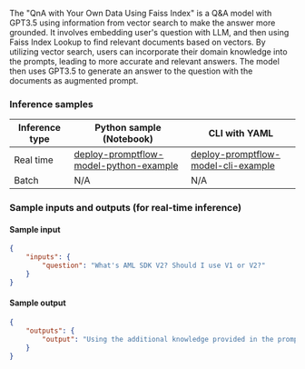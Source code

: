 The "QnA with Your Own Data Using Faiss Index" is a Q&A model with GPT3.5 using information from vector search to make the answer more grounded. It involves embedding user's question with LLM, and then using Faiss Index Lookup to find relevant documents based on vectors. By utilizing vector search, users can incorporate their domain knowledge into the prompts, leading to more accurate and relevant answers. The model then uses GPT3.5 to generate an answer to the question with the documents as augmented prompt.


### Inference samples

Inference type|Python sample (Notebook)|CLI with YAML
|--|--|--|
Real time|<a href="https://github.com/microsoft/promptflow/blob/pm/3p-inside-materials/docs/media/deploy-to-aml-code/sdk/deploy.ipynb" target="_blank">deploy-promptflow-model-python-example</a>|<a href="https://github.com/microsoft/promptflow/blob/pm/3p-inside-materials/docs/go-to-production/deploy-to-aml-code.md" target="_blank">deploy-promptflow-model-cli-example</a>
Batch | N/A | N/A

### Sample inputs and outputs (for real-time inference)

#### Sample input
```json
{
    "inputs": {
        "question": "What's AML SDK V2? Should I use V1 or V2?"
    }
}
```

#### Sample output
```json
{
    "outputs": {
        "output": "Using the additional knowledge provided in the prompt, Azure Machine Learning (AML) SDK v2 is a tool that allows you to build a single command or a chain of commands like Python functions. It is useful for constructing workflows, moving from simple to complex concepts incrementally, and managing reusable components in pipelines. It also offers endpoints to streamline model deployments for both real-time and batch inference deployments. In terms of whether to use v1 or v2, it depends on your needs. If you have significant investments in Python SDK v1 and don't need any new features offered by SDK v2, you can continue to use SDK v1. However, you should consider using SDK v2 if you want to use new features like reusable components, managed inferencing, and if you're starting a new workflow or pipeline. All new features and future investments will be introduced in v2. Additionally, SDK v2 offers improved usability, including the ability to compose jobs and pipelines using Python functions and easy evolution from simple to complex tasks. SOURCES: https://learn.microsoft.com/en-us/azure/machine-learning/concept-v2"
    }
}
```